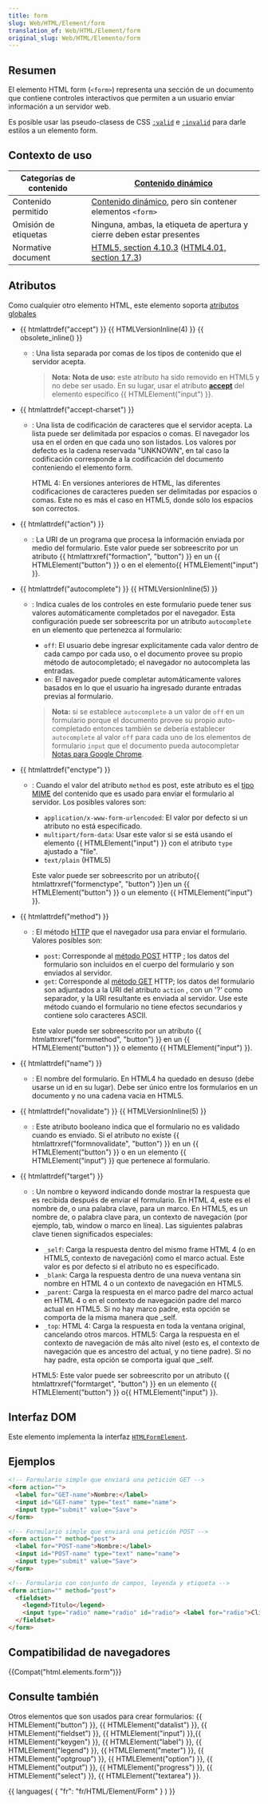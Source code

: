 ```yaml
---
title: form
slug: Web/HTML/Element/form
translation_of: Web/HTML/Element/form
original_slug: Web/HTML/Elemento/form
---
```

## Resumen

El elemento HTML form (`<form>`) representa una sección de un documento que contiene controles interactivos que permiten a un usuario enviar información a un servidor web.

Es posible usar las pseudo-clasess de CSS [`:valid`](/es/CSS/%3Avalid) e [`:invalid`](/es/CSS/%3Ainvalid) para darle estilos a un elemento form.

## Contexto de uso

| Categorías de contenido | [Contenido dinámico](/en/HTML/Content_categories#flow_content)                                                                                                                        |
| ----------------------- | ------------------------------------------------------------------------------------------------------------------------------------------------------------------------------------- |
| Contenido permitido     | [Contenido dinámico](/en/HTML/Content_categories#flow_content), pero sin contener elementos `<form>`                                                                                  |
| Omisión de etiquetas    | Ninguna, ambas, la etiqueta de apertura y cierre deben estar presentes                                                                                                                |
| Normative document      | [HTML5, section 4.10.3](http://www.w3.org/TR/html5/forms.html#the-form-element) ([HTML4.01, section 17.3](http://www.w3.org/TR/1999/REC-html401-19991224/interact/forms.html#h-17.3)) |

## Atributos

Como cualquier otro elemento HTML, este elemento soporta [atributos globales](/en/HTML/Global_attributes)

- {{ htmlattrdef("accept") }} {{ HTMLVersionInline(4) }} {{ obsolete_inline() }}

  - : Una lista separada por comas de los tipos de contenido que el servidor acepta.

    > **Nota:** **Nota de uso:** este atributo ha sido removido en HTML5 y no debe ser usado. En su lugar, usar el atributo **[accept](/es/HTML/Element/Input#attr-accept)** del elemento específico {{ HTMLElement("input") }}.

- {{ htmlattrdef("accept-charset") }}

  - : Una lista de codificación de caracteres que el servidor acepta. La lista puede ser delimitada por espacios o comas. El navegador los usa en el orden en que cada uno son listados. Los valores por defecto es la cadena reservada "UNKNOWN", en tal caso la codificación corresponde a la codificación del documento conteniendo el elemento form.

    HTML 4: En versiones anteriores de HTML, las diferentes codificaciones de caracteres pueden ser delimitadas por espacios o comas. Este no es más el caso en HTML5, donde sólo los espacios son correctos.

- {{ htmlattrdef("action") }}
  - : La URI de un programa que procesa la información enviada por medio del formulario. Este valor puede ser sobreescrito por un atributo {{ htmlattrxref("formaction", "button") }} en un {{ HTMLElement("button") }} o en el elemento{{ HTMLElement("input") }}.
- {{ htmlattrdef("autocomplete") }} {{ HTMLVersionInline(5) }}

  - : Indica cuales de los controles en este formulario puede tener sus valores automáticamente completados por el navegador. Esta configuración puede ser sobreescrita por un atributo `autocomplete` en un elemento que pertenezca al formulario:

    - `off`: El usuario debe ingresar explicitamente cada valor dentro de cada campo por cada uso, o el documento provee su propio método de autocompletado; el navegador no autocompleta las entradas.
    - `on`: El navegador puede completar automáticamente valores basados en lo que el usuario ha ingresado durante entradas previas al formulario.

    > **Nota:** si se establece `autocomplete` a un valor de `off` en un formulario porque el documento provee su propio auto-completado entonces también se debería establecer `autocomplete` al valor `off` para cada uno de los elementos de formulario `input` que el documento pueda autocompletar [Notas para Google Chrome](#notas_para_google_chrome).

- {{ htmlattrdef("enctype") }}

  - : Cuando el valor del atributo `method` es post, este atributo es el [tipo MIME](http://en.wikipedia.org/wiki/Mime_type) del contenido que es usado para enviar el formulario al servidor.
    Los posibles valores son:

    - `application/x-www-form-urlencoded`: El valor por defecto si un atributo no está especificado.
    - `multipart/form-data`: Usar este valor si se está usando el elemento {{ HTMLElement("input") }} con el atributo `type` ajustado a "file".
    - `text/plain` (HTML5)

    Este valor puede ser sobreescrito por un atributo{{ htmlattrxref("formenctype", "button") }}en un {{ HTMLElement("button") }} o un elemento {{ HTMLElement("input") }}.

- {{ htmlattrdef("method") }}

  - : El método [HTTP](http://www.w3.org/Protocols/rfc2616/rfc2616.html) que el navegador usa para enviar el formulario. Valores posibles son:

    - `post`: Corresponde al [método POST](http://www.w3.org/Protocols/rfc2616/rfc2616-sec9.html#sec9.5) HTTP ; los datos del formulario son incluidos en el cuerpo del formulario y son enviados al servidor.
    - `get`: Corresponde al [método GET](http://www.w3.org/Protocols/rfc2616/rfc2616-sec9.html#sec9.3) HTTP; los datos del formulario son adjuntados a la URI del atributo `action` , con un '?' como separador, y la URI resultante es enviada al servidor. Use este método cuando el formulario no tiene efectos secundarios y contiene solo caracteres ASCII.

    Este valor puede ser sobreescrito por un atributo {{ htmlattrxref("formmethod", "button") }} en un {{ HTMLElement("button") }} o elemento {{ HTMLElement("input") }}.

- {{ htmlattrdef("name") }}
  - : El nombre del formulario. En HTML4 ha quedado en desuso (debe usarse un id en su lugar). Debe ser único entre los formularios en un documento y no una cadena vacia en HTML5.
- {{ htmlattrdef("novalidate") }} {{ HTMLVersionInline(5) }}
  - : Este atributo booleano indica que el formulario no es validado cuando es enviado. Si el atributo no existe {{ htmlattrxref("formnovalidate", "button") }} en un {{ HTMLElement("button") }} o en un elemento {{ HTMLElement("input") }} que pertenece al formulario.
- {{ htmlattrdef("target") }}

  - : Un nombre o keyword indicando donde mostrar la respuesta que es recibida después de enviar el formulario. En HTML 4, este es el nombre de, o una palabra clave, para un marco. En HTML5, es un nombre de, o palabra clave para, un contexto de navegación (por ejemplo, tab, window o marco en línea). Las siguientes palabras clave tienen significados especiales:

    - `_self`: Carga la respuesta dentro del mismo frame HTML 4 (o en HTML5, contexto de navegación) como el marco actual. Este valor es por defecto si el atributo no es especificado.
    - `_blank`: Carga la respuesta dentro de una nueva ventana sin nombre en HTML 4 o un contexto de navegación en HTML5.
    - `_parent`: Carga la respuesta en el marco padre del marco actual en HTML 4 o en el contexto de navegación padre del marco actual en HTML5. Si no hay marco padre, esta opción se comporta de la misma manera que \_self.
    - `_top`: HTML 4: Carga la respuesta en toda la ventana original, cancelando otros marcos. HTML5: Carga la respuesta en el contexto de navegación de más alto nivel (esto es, el contexto de navegación que es ancestro del actual, y no tiene padre). Si no hay padre, esta opción se comporta igual que \_self.

    HTML5: Este valor puede ser sobreescrito por un atributo {{ htmlattrxref("formtarget", "button") }} en un elemento {{ HTMLElement("button") }} o{{ HTMLElement("input") }}.

## Interfaz DOM

Este elemento implementa la interfaz [`HTMLFormElement`](/es/DOM/HTMLFormElement).

## Ejemplos

```html
<!-- Formulario simple que enviará una petición GET -->
<form action="">
  <label for="GET-name">Nombre:</label>
  <input id="GET-name" type="text" name="name">
  <input type="submit" value="Save">
</form>

<!-- Formulario simple que enviará una petición POST -->
<form action="" method="post">
  <label for="POST-name">Nombre:</label>
  <input id="POST-name" type="text" name="name">
  <input type="submit" value="Save">
</form>

<!-- Formulario con conjunto de campos, leyenda y etiqueta -->
<form action="" method="post">
  <fieldset>
    <legend>Título</legend>
    <input type="radio" name="radio" id="radio"> <label for="radio">Clic aquí</label>
  </fieldset>
</form>
```

## Compatibilidad de navegadores

{{Compat("html.elements.form")}}

## Consulte también

Otros elementos que son usados para crear formularios: {{ HTMLElement("button") }}, {{ HTMLElement("datalist") }}, {{ HTMLElement("fieldset") }}, {{ HTMLElement("input") }},{{ HTMLElement("keygen") }}, {{ HTMLElement("label") }}, {{ HTMLElement("legend") }}, {{ HTMLElement("meter") }}, {{ HTMLElement("optgroup") }}, {{ HTMLElement("option") }}, {{ HTMLElement("output") }}, {{ HTMLElement("progress") }}, {{ HTMLElement("select") }}, {{ HTMLElement("textarea") }}.

{{ languages( { "fr": "fr/HTML/Element/Form" } ) }}
